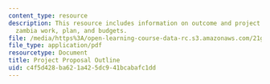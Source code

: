 ```yaml
---
content_type: resource
description: This resource includes information on outcome and project plan, post
  zambia work, plan, and budgets.
file: /media/https%3A/open-learning-course-data-rc.s3.amazonaws.com/21g-034-media-education-and-the-marketplace-fall-2005/c4f5d428ba621a425dc941bcabafc1dd_MIT21G_034F05_outsourceafr.pdf
file_type: application/pdf
resourcetype: Document
title: Project Proposal Outline
uid: c4f5d428-ba62-1a42-5dc9-41bcabafc1dd
---
```


